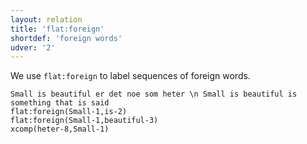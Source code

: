 ```yaml
---
layout: relation
title: 'flat:foreign'
shortdef: 'foreign words'
udver: '2'
---
```


We use `flat:foreign` to label sequences of foreign words.

~~~ sdparse
Small is beautiful er det noe som heter \n Small is beautiful is something that is said
flat:foreign(Small-1,is-2)
flat:foreign(Small-1,beautiful-3)
xcomp(heter-8,Small-1)
~~~
<!-- Interlanguage links updated So kvě 14 19:03:37 CEST 2022 -->
